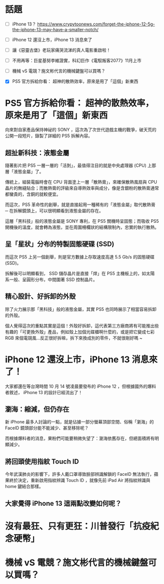# 話題
- [ ] iPhone 13？
https://www.crypytoonews.com/forget-the-iphone-12-5g-the-iphone-13-may-have-a-smaller-notch/


- [ ] iPhone 12 還沒上市，iPhone 13 消息來了
- [ ] 讓《惡靈古堡》老玩家痛哭流涕的真人電影重啟啦！ 
- [ ] 不用再等：巨星基努李維證實，科幻巨作《電馭叛客2077》11月上市
- [ ] 機械 vS 電競？施文彬代言的機械鍵盤可以買嗎？
- [x]  PS5 官方拆給你看： 超神的散熱效率，原來是用了「這個」新東西
  


#  PS5 官方拆給你看： 超神的散熱效率，原來是用了「這個」新東西
向來對自家產品保持神祕的 SONY ，這次為了次世代遊戲主機的戰爭，破天荒的公開一段短片，錄製了詳細的 PS5 拆解內容。

## 超扯新科技：液態金屬
隨著影片把 PS5 一層一層的「活剝」，最值得注目的就是中央處理器 (CPU) 上那層「液態金屬」了。

傳統上，組裝電腦時會在 CPU 背面塗上一層「散熱膏」，來確保散熱風扇與 CPU 晶片的無縫貼合；而散熱膏的評級來自導熱效率與成分，像是含銀粉的散熱膏通常都蠻貴的，含銅的就較便宜。

而這次，PS5 革命性的創舉，就是直接起用一種稀有的「液態金屬」取代散熱膏 ─ 在拆解鏡頭上，可以很明顯看到液態金屬的存在。

這層「黑科技」般的液態金屬是 SONY 專利，在 PS5 關機時呈固態；而吸收 PS5 開機後的溫度，就會轉為液態，並在周圍柵欄狀的結構限制內，忠實的執行散熱。

## 呈「星狀」分布的特製固態硬碟 (SSD)
而這次 PS5 上另一個創舉，則是官方數據上存取速度高達 5.5 Gb/s 的固態硬碟 (SSD)。

拆解後可以明顯看到， SSD 儲存晶片是直接「焊」在 PS5 主機板上的，如太陽系一般、呈圓形分布，中間圍著 SSD 控制晶片。

## 精心設計、好拆卸的外殼
除了火力展示那「黑科技」般的液態金屬，其實 PS5 也同時展示了相當容易拆卸的外殼。

個人覺得這次的重點其實是這個！外殼好拆卸，這代表第三方廠商將有可能推出些有趣的「可更換外殼」產品，例如殼上加個光碟櫃啊什麼的，或是把它變成七彩 RGB 來個電競風...反正很好拆嘛，拆下來換成別的零件，不就很剛好嗎 ~




# iPhone 12 還沒上市，iPhone 13 消息來了！

大家都還在等台灣時間 10 月 14 號凌晨要發布的 iPhone 12 ，但根據國外的爆料者敘述， iPhone 13 的設計已經流出了！

## 瀏海：縮減，但仍存在

新 iPhone 最多人討論的一點，就是佔據一部分螢幕頂部空間、俗稱「瀏海」的 FaceID 鏡頭部分能不能減少、甚至移除呢？

而根據爆料者的消息，果粉們可能要稍微失望了：瀏海依舊存在，但總面積將有明顯減少。


## 將回頭使用指紋 Touch ID

今年武漢肺炎的影響下，許多人戴口罩導致臉部辨識解鎖的 FaceID 無法執行，蘋果終於決定，重新啟用指紋辨識 Touch ID ，就像先前 iPad Air 將指紋辨識與 home 鍵結合那樣。

## 大家覺得 iPhone 13 這兩點改變如何呢？





# 沒有最狂、只有更狂：川普發行「抗疫紀念硬幣」







# 機械 vS 電競？施文彬代言的機械鍵盤可以買嗎？